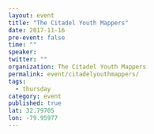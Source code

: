 ```yaml
---
layout: event
title: "The Citadel Youth Mappers"
date: 2017-11-16
pre-event: false
time: ""
speaker:
twitter: ""
organization: The Citadel Youth Mappers
permalink: event/citadelyouthmappers/
tags:
  - thursday
category: event
published: true
lat: 32.79705
lon: -79.95977
---
```

